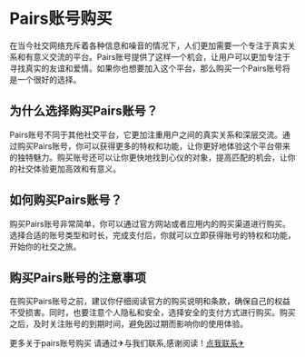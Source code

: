 # Pairs账号购买

在当今社交网络充斥着各种信息和噪音的情况下，人们更加需要一个专注于真实关系和有意义交流的平台。Pairs账号提供了这样一个机会，让用户可以更加专注于寻找真实的友谊和爱情。如果你也想要加入这个平台，那么购买一个Pairs账号将是一个很好的选择。

## 为什么选择购买Pairs账号？

Pairs账号不同于其他社交平台，它更加注重用户之间的真实关系和深层交流。通过购买Pairs账号，你可以获得更多的特权和功能，让你更好地体验这个平台带来的独特魅力。购买账号还可以让你更快地找到心仪的对象，提高匹配的机会，让你的社交体验更加高效和有意义。

## 如何购买Pairs账号？

购买Pairs账号非常简单，你可以通过官方网站或者应用内的购买渠道进行购买。选择合适的账号类型和时长，完成支付后，你就可以立即获得账号的特权和功能，开始你的社交之旅。

## 购买Pairs账号的注意事项

在购买Pairs账号之前，建议你仔细阅读官方的购买说明和条款，确保自己的权益不受损害。同时，也要注意个人隐私和安全，选择安全的支付方式进行购买。购买之后，及时关注账号的到期时间，避免因过期而影响你的使用体验。

更多关于pairs账号购买 请通过✈与我们联系,感谢阅读！[点我联系✈](https://ad.G208.com)